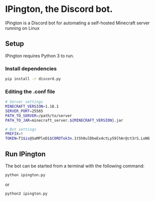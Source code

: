 # IPington, the Discord bot.

IPington is a Discord bot for automating a self-hosted Minecraft server running on Linux

## Setup
IPington requires Python 3 to run.

### Install dependencies
```sh
pip install -r discord.py
```

### Editing the .conf file
```sh
# Server settings
MINECRAFT_VERSION=1.18.1
SERVER_PORT=25565
PATH_TO_SERVER=/path/to/server
PATH_TO_JAR=minecraft_server.${MINECRAFT_VERSION}.jar

# Bot settings
PREFIX=!
TOKEN=T1$is@SaMPleD1$C0RDTok3n.1tSh0ulDbeEx4ctLy59[hAr@ct3rS.LoN6
```

## Run IPington
The bot can be started from a terminal with the following command:
```sh
python ipington.py
```
or
```sh
python3 ipington.py
```
